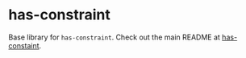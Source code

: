 # has-constraint

Base library for `has-constraint`. Check out the main README at [has-constaint](https://github.com/Tehnix/has-constraint).